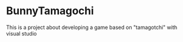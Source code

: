 # BunnyTamagochi
This is a project about developing a game based on "tamagotchi" with visual studio
